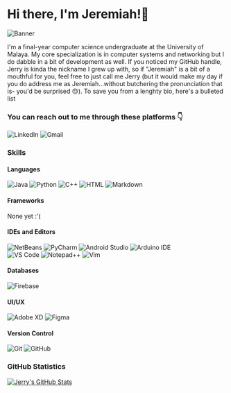 # Hi there, I'm Jeremiah!👋
![Banner](https://i.imgur.com/8pLGB4z.png)


I'm a final-year computer science undergraduate at the University of Malaya. My core specialization is in computer systems and networking but I do dabble in a bit of development as well. If you noticed my GitHub handle, Jerry is kinda the nickname I grew up with, so if "Jeremiah" is a bit of a mouthful for you, feel free to just call me Jerry (but it would make my day if you do address me as Jeremiah...without butchering the pronunciation that is- you'd be surprised 😓). To save you from a lenghty bio, here's a bulleted list 




### You can reach out to me through these platforms 👇
![LinkedIn](https://img.shields.io/badge/LinkedIn-0077B5?style=for-the-badge&logo=linkedin&logoColor=white)
![Gmail](https://img.shields.io/badge/Gmail-D14836?style=for-the-badge&logo=gmail&logoColor=white)



### Skills

#### Languages
![Java](https://img.shields.io/badge/Java-ED8B00?style=for-the-badge&logo=java&logoColor=white)
![Python](https://img.shields.io/badge/Python-3776AB?style=for-the-badge&logo=python&logoColor=white)
![C++](https://img.shields.io/badge/C%2B%2B-00599C?style=for-the-badge&logo=c%2B%2B&logoColor=white)
![HTML](https://img.shields.io/badge/HTML5-E34F26?style=for-the-badge&logo=html5&logoColor=white)
![Markdown](https://img.shields.io/badge/Markdown-000000?style=for-the-badge&logo=markdown&logoColor=white)

#### Frameworks
None yet :'( 

#### IDEs and Editors
![NetBeans](https://img.shields.io/static/v1?style=for-the-badge&message=Apache+NetBeans+IDE&color=cyan&logo=Apache+NetBeans+IDE&logoColor=red&label=)
![PyCharm](https://img.shields.io/badge/pycharm-143?style=for-the-badge&logo=pycharm&logoColor=black&color=black&labelColor=green)
![Android Studio](https://img.shields.io/badge/Android_Studio-3DDC84?style=for-the-badge&logo=android-studio&logoColor=white)
![Arduino IDE](https://img.shields.io/badge/Arduino_IDE-00979D?style=for-the-badge&logo=arduino&logoColor=white)<br>
![VS Code](https://img.shields.io/badge/Visual_Studio_Code-0078D4?style=for-the-badge&logo=visual%20studio%20code&logoColor=white)
![Notepad++](https://img.shields.io/badge/Notepad++-90E59A.svg?style=for-the-badge&logo=notepad%2B%2B&logoColor=black)
![Vim](https://img.shields.io/badge/VIM-%2311AB00.svg?&style=for-the-badge&logo=vim&logoColor=white)

#### Databases
![Firebase](https://img.shields.io/badge/firebase-ffca28?style=for-the-badge&logo=firebase&logoColor=black)

#### UI/UX
![Adobe XD](https://img.shields.io/badge/Adobe%20XD-FF61F6?style=for-the-badge&logo=Adobe%20XD&logoColor=white)
![Figma](https://img.shields.io/badge/Figma-F24E1E?style=for-the-badge&logo=figma&logoColor=white)

#### Version Control
![Git](https://img.shields.io/badge/Git-F05032?style=for-the-badge&logo=git&logoColor=white)
![GitHub](https://img.shields.io/badge/GitHub-100000?style=for-the-badge&logo=github&logoColor=white)


### GitHub Statistics
[![Jerry's GitHub Stats](https://github-readme-stats.vercel.app/api?username=jerrykingbob&theme=tokyonight)](https://github.com/anuraghazra/github-readme-stats)


